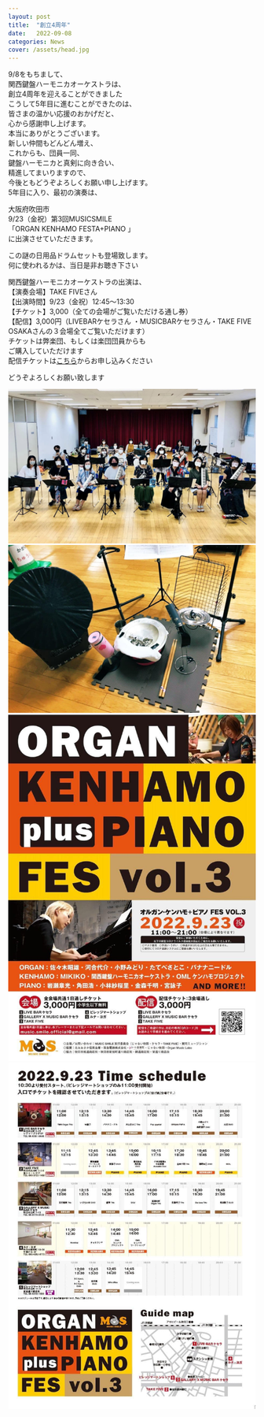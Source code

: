 ```yaml
---
layout: post
title:  "創立4周年"
date:   2022-09-08 
categories: News
cover: /assets/head.jpg
---
```


9/8をもちまして、  
関西鍵盤ハーモニカオーケストラは、  
創立4周年を迎えることができました  
こうして5年目に進むことができたのは、  
皆さまの温かい応援のおかげだと、  
心から感謝申し上げます。  
本当にありがとうございます。  
新しい仲間もどんどん増え、  
これからも、団員一同、  
鍵盤ハーモニカと真剣に向き合い、  
精進してまいりますので、  
今後ともどうぞよろしくお願い申し上げます。  
5年目に入り、最初の演奏は、  
  
大阪府吹田市  
9/23（金祝）第3回MUSICSMILE    
「ORGAN KENHAMO FESTA+PIANO 」  
に出演させていただきます。  
  
この謎の日用品ドラムセットも登場致します。  
何に使われるかは、当日是非お聴き下さい  
  
関西鍵盤ハーモニカオーケストラの出演は、  
【演奏会場】TAKE FIVEさん  
【出演時間】9/23（金祝）12:45〜13:30  
【チケット】3,000（全ての会場がご覧いただける通し券）  
【配信】3,000円（LIVEBARケセラさん ・MUSICBARケセラさん・TAKE  FIVE OSAKAさんの３会場全てご覧いただけます）  
チケットは弊楽団、もしくは楽団団員からも  
ご購入していただけます  
配信チケットは[こちら](https://t.livepocket.jp/e/liw0_)からお申し込みください  

どうぞよろしくお願い致します
  
<img border="0" src="/assets/20220908-1.jpg">    
<img border="0" src="/assets/20220908-2.jpg">  
<img border="0" src="/assets/20220908-3.jpg">    
<img border="0" src="/assets/20220908-4.jpg"> 
